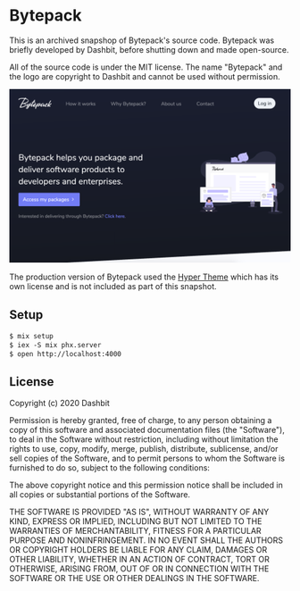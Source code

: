 # Bytepack

This is an archived snapshop of Bytepack's source code. Bytepack was briefly developed by Dashbit, before shutting down and made open-source.

All of the source code is under the MIT license. The name "Bytepack" and the logo are copyright to Dashbit and cannot be used without permission.

![Screenshot](screenshot.png)

The production version of Bytepack used the [Hyper Theme](https://themes.getbootstrap.com/product/hyper-responsive-admin-dashboard-template/) which has its own license and is not included as part of this snapshot.

## Setup

    $ mix setup
    $ iex -S mix phx.server
    $ open http://localhost:4000

## License

Copyright (c) 2020 Dashbit

Permission is hereby granted, free of charge, to any person obtaining a copy
of this software and associated documentation files (the "Software"), to deal
in the Software without restriction, including without limitation the rights
to use, copy, modify, merge, publish, distribute, sublicense, and/or sell
copies of the Software, and to permit persons to whom the Software is
furnished to do so, subject to the following conditions:

The above copyright notice and this permission notice shall be included in all
copies or substantial portions of the Software.

THE SOFTWARE IS PROVIDED "AS IS", WITHOUT WARRANTY OF ANY KIND, EXPRESS OR
IMPLIED, INCLUDING BUT NOT LIMITED TO THE WARRANTIES OF MERCHANTABILITY,
FITNESS FOR A PARTICULAR PURPOSE AND NONINFRINGEMENT. IN NO EVENT SHALL THE
AUTHORS OR COPYRIGHT HOLDERS BE LIABLE FOR ANY CLAIM, DAMAGES OR OTHER
LIABILITY, WHETHER IN AN ACTION OF CONTRACT, TORT OR OTHERWISE, ARISING FROM,
OUT OF OR IN CONNECTION WITH THE SOFTWARE OR THE USE OR OTHER DEALINGS IN THE
SOFTWARE.